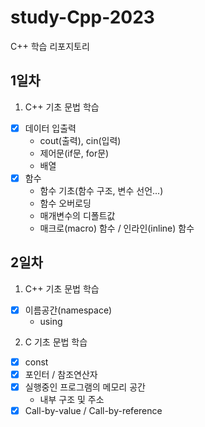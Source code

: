 # study-Cpp-2023
C++ 학습 리포지토리

## 1일차
1. C++ 기초 문법 학습
  - [x] 데이터 입출력     
    - cout(출력), cin(입력)
    - 제어문(if문, for문)
    - 배열
  - [x] 함수
    - 함수 기초(함수 구조, 변수 선언...)
    - 함수 오버로딩
    - 매개변수의 디폴트값
    - 매크로(macro) 함수 / 인라인(inline) 함수

## 2일차
1. C++ 기초 문법 학습
  - [x] 이름공간(namespace)
    - using

2. C 기초 문법 학습
  - [x] const
  - [x] 포인터 / 참조연산자
  - [x] 실행중인 프로그램의 메모리 공간
    - 내부 구조 및 주소
  - [x] Call-by-value / Call-by-reference  
